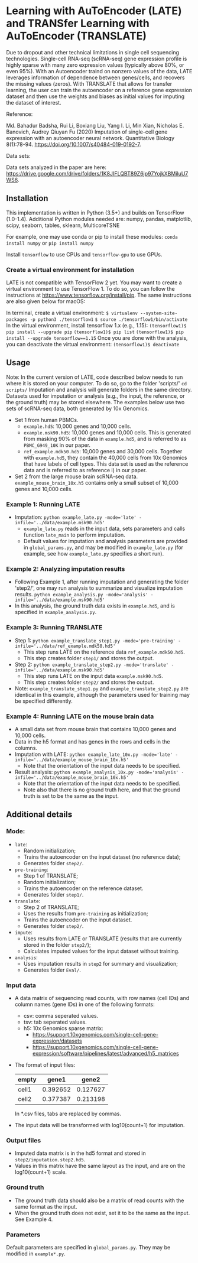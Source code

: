 # Learning with AuToEncoder (LATE) and TRANSfer Learning with AuToEncoder (TRANSLATE)
Due to dropout and other technical limitations in single cell sequencing technologies. Single-cell RNA-seq 
(scRNA-seq) gene expression profile is
highly sparse 
with many zero expression values (typically above 80%, or even 95%). With an Autoencoder traind on 
nonzero values of the data, LATE leverages information of dependence between genes/cells, and recovers the missing values (zeros). With TRANSLATE that allows for transfer learning, the user can train the autoencoder on a reference 
gene expression dataset and then use the weights and biases as initial values for imputing the dataset of interest.

Reference:

Md. Bahadur Badsha, Rui Li, Boxiang Liu, Yang I. Li, Min Xian, Nicholas E. Banovich, Audrey Qiuyan Fu (2020) 
Imputation of single-cell gene expression with an autoencoder neural network. Quantitative Biology 8(1):78-94. https://doi.org/10.1007/s40484-019-0192-7.

Data sets:

Data sets analyzed in the paper are here: https://drive.google.com/drive/folders/1K8JIFLQBT89Z6jp97YojkXBMiluU7WS6.

## Installation
This implementation is written in Python (3.5+) and builds on TensorFlow (1.0-1.4). Additional Python modules needed are:
numpy, pandas, matplotlib, scipy, seaborn, tables, sklearn, MulticoreTSNE

For example, one may use conda or pip to install these modules:
`conda install numpy` or `pip install numpy`

Install `tensorflow` to use CPUs and `tensorflow-gpu` to use GPUs.

### Create a virtual environment for installation
LATE is not compatible with TensorFlow 2 yet.  You may want to create a virtual environment to use TensorFlow 1.  To do so, you can follow the instructions at https://www.tensorflow.org/install/pip.  The same instructions are also given below for macOS:

In terminal, create a virtual environment:
`$ virtualenv --system-site-packages -p python3 ./tensorflow1`
`$ source ./tensorflow1/bin/activate`
In the virtual environment, install tensorflow 1.x (e.g., 1.15):
`(tensorflow1)$ pip install --upgrade pip`
`(tensorflow1)$ pip list`
`(tensorflow1)$ pip install --upgrade tensorflow==1.15`
Once you are done with the analysis, you can deactivate the virtual environment:
`(tensorflow1)$ deactivate`


## Usage
Note: In the current version of LATE, code described below needs to run where it is stored on your computer.  To do so, go to the folder 'scripts/'
`cd scripts/`
Imputation and analysis will generate folders in the same directory.  Datasets used for imputation or analysis (e.g., the input, the reference, or the ground truth) may be stored elsewhere.
The examples below use two sets of scRNA-seq data, both generated by 10x Genomics.
- Set 1 from human PBMCs.
  - `example.hd5`: 10,000 genes and 10,000 cells.  
  - `example.msk90.hd5`: 10,000 genes and 10,000 cells.  This is generated from masking 90% of the data in `example.hd5`, and is referred to as `PBMC_G949_10K` in our paper.
  - `ref_example.mdk50.hd5`: 10,000 genes and 30,000 cells.  Together with `example.hd5`, they contain the 40,000 cells from 10x Genomics that have labels of cell types.  This data set is used as the reference data and is referred to as reference i) in our paper.
- Set 2 from the large mouse brain scRNA-seq data.  `example_mouse_brain_10x.h5` contains only a small subset of 10,000 genes and 10,000 cells.    
### Example 1: Running LATE
- Imputation: `python example_late.py -mode='late' -infile='../data/example.msk90.hd5'`
  - `example_late.py` reads in the input data, sets parameters and calls function `late_main` to perform imputation.  
  - Default values for imputation and analysis parameters are provided in `global_params.py`, and may be modified in `example_late.py` (for example, see how `example_late.py` specifies a short run).
### Example 2: Analyzing imputation results
- Following Example 1, after running imputation and generating the folder 'step2/', one may run analysis to summarize and visualize imputation results. 
    `python example_analysis.py -mode='analysis' -infile='../data/example.msk90.hd5'`
- In this analysis, the ground truth data exists in `example.hd5`, and is specified in `example_analysis.py`.
### Example 3: Running TRANSLATE
- Step 1: `python example_translate_step1.py -mode='pre-training' -infile='../data/ref_example.mdk50.hd5'`
  - This step runs LATE on the reference data `ref_example.mdk50.hd5`.
  - This step creates folder `step1/` and stores the output.
- Step 2: `python example_translate_step2.py -mode='translate' -infile='../data/example.msk90.hd5'`
  - This step runs LATE on the input data `example.msk90.hd5`.
  - This step creates folder `step2/` and stores the output.
- Note: `example_translate_step1.py` and `example_translate_step2.py` are identical in this example, although the parameters used for training may be specified differently.
### Example 4: Running LATE on the mouse brain data
- A small data set from mouse brain that contains 10,000 genes and 10,000 cells.
- Data in the h5 format and has genes in the rows and cells in the columns.
- Imputation with LATE: `python example_late_10x.py -mode='late' -infile='../data/example_mouse_brain_10x.h5'`
  - Note that the orientation of the input data needs to be specified.
- Result analysis: `python example_analysis_10x.py -mode='analysis' -infile='../data/example_mouse_brain_10x.h5'`
  - Note that the orientation of the input data needs to be specified.
  - Note also that there is no ground truth here, and that the ground truth is set to be the same as the input.

## Additional details
### Mode: 
- `late`:
  - Random initialization;
  - Trains the autoencoder on the input dataset (no reference data);
  - Generates folder `step2/`.
- `pre-training`:
  - Step 1 of TRANSLATE;
  - Random initialization;
  - Trains the autoencoder on the reference dataset.
  - Generates folder `step1/`.
- `translate`:
  - Step 2 of TRANSLATE;
  - Uses the results from `pre-training` as initialization;
  - Trains the autoencoder on the input dataset.
  - Generates folder `step2/`.
- `impute`:
  - Uses results from LATE or TRANSLATE (results that are currently stored in the folder `step2/`);
  - Calculates imputed values for the input dataset without training.
- `analysis`:
  - Uses imputation results in `step2` for summary and visualization;
  - Generates folder `Eval/`.
  
### Input data
- A data matrix of sequencing read counts, with row names (cell IDs) and column names (gene IDs) in one of the following formats:
    - csv: comma seperated values.
    - tsv: tab seperated values.
    - h5: 10x Genomics sparse matrix:
        - https://support.10xgenomics.com/single-cell-gene-expression/datasets
        - https://support.10xgenomics.com/single-cell-gene-expression/software/pipelines/latest/advanced/h5_matrices

- The format of input files:
  
  empty|gene1|gene2
  ---|---|---
  cell1|0.392652|0.127627
  cell2|0.377387|0.213198

  In *.csv files, tabs are replaced by commas.
    
- The input data will be transformed with log10(count+1) for imputation.

### Output files

- Imputed data matrix is in the hd5 format and stored in `step2/imputation.step2.hd5`.  
- Values in this matrix have the same layout as the input, and are on the log10(count+1) scale.

### Ground truth
- The ground truth data should also be a matrix of read counts with the same format as the input.  
- When the ground truth does not exist, set it to be the same as the input.  See Example 4.

### Parameters
Default parameters are specified in `global_params.py`.  They may be modified in `example*.py`.  



